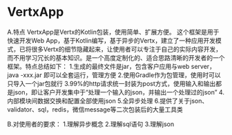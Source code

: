 # VertxApp
A.特点
    VertxApp是Vertx的Kotlin包装，使用简单、扩展方便。
    这个框架是用于快速开发Web App，基于Kotlin编写，基于异步的Vertx，建立了一种应用开发模式，已将很多Vertx的细节隐藏起来，让使用者可以专注于自己的实际内容开发，而不用学习冗长的基本知识。是一个高度定制化的、适合思路清晰的开发者的一个框架。特点总结如下：
1.生成的最终文件是jar，包含客户应用与web server，java -xxx.jar 即可以全套运行，管理方便
2.使用Gradle作为包管理，使用时可以只导入一个jar包就行
3.99%的http请求统一封装为post方式，使用输入和输出都是json，即让客户开发集中于“处理一个输入的json，并输出一个处理过的json”
4.内部模块间数据交换和配置全部使用json
5.全异步处理
6.提供了关于json、validator、sql，redis，微信message等二次包装后的大量工具类

B.对使用者的要求：
1.理解异步概念
2.理解sql语句
3.理解json
